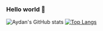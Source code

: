 ### Hello world 👋


![Aydan's GitHub stats](https://github-readme-stats.vercel.app/api?username=AydanSamedova&theme=darcula&show_icons=true)
[![Top Langs](https://github-readme-stats.vercel.app/api/top-langs/?username=AydanSamedova&layout=compact)](https://github.com/anuraghazra/github-readme-stats)








